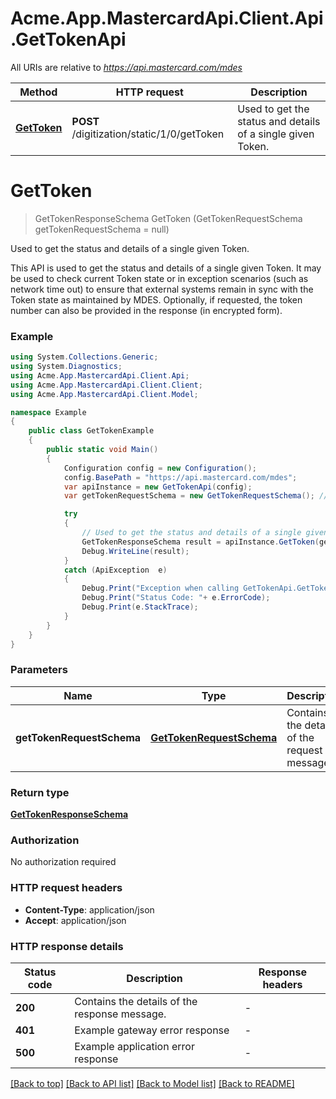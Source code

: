 # Acme.App.MastercardApi.Client.Api.GetTokenApi

All URIs are relative to *https://api.mastercard.com/mdes*

Method | HTTP request | Description
------------- | ------------- | -------------
[**GetToken**](GetTokenApi.md#gettoken) | **POST** /digitization/static/1/0/getToken | Used to get the status and details of a single given Token.


<a name="gettoken"></a>
# **GetToken**
> GetTokenResponseSchema GetToken (GetTokenRequestSchema getTokenRequestSchema = null)

Used to get the status and details of a single given Token.

This API is used to get the status and details of a single given Token. It may be used to check current Token state or in exception scenarios (such as network time out) to ensure that external systems remain in sync with the Token state as maintained by MDES. Optionally, if requested, the token number can also be provided in the response (in encrypted form). 

### Example
```csharp
using System.Collections.Generic;
using System.Diagnostics;
using Acme.App.MastercardApi.Client.Api;
using Acme.App.MastercardApi.Client.Client;
using Acme.App.MastercardApi.Client.Model;

namespace Example
{
    public class GetTokenExample
    {
        public static void Main()
        {
            Configuration config = new Configuration();
            config.BasePath = "https://api.mastercard.com/mdes";
            var apiInstance = new GetTokenApi(config);
            var getTokenRequestSchema = new GetTokenRequestSchema(); // GetTokenRequestSchema | Contains the details of the request message.  (optional) 

            try
            {
                // Used to get the status and details of a single given Token.
                GetTokenResponseSchema result = apiInstance.GetToken(getTokenRequestSchema);
                Debug.WriteLine(result);
            }
            catch (ApiException  e)
            {
                Debug.Print("Exception when calling GetTokenApi.GetToken: " + e.Message );
                Debug.Print("Status Code: "+ e.ErrorCode);
                Debug.Print(e.StackTrace);
            }
        }
    }
}
```

### Parameters

Name | Type | Description  | Notes
------------- | ------------- | ------------- | -------------
 **getTokenRequestSchema** | [**GetTokenRequestSchema**](GetTokenRequestSchema.md)| Contains the details of the request message.  | [optional] 

### Return type

[**GetTokenResponseSchema**](GetTokenResponseSchema.md)

### Authorization

No authorization required

### HTTP request headers

 - **Content-Type**: application/json
 - **Accept**: application/json


### HTTP response details
| Status code | Description | Response headers |
|-------------|-------------|------------------|
| **200** | Contains the details of the response message.  |  -  |
| **401** | Example gateway error response  |  -  |
| **500** | Example application error response  |  -  |

[[Back to top]](#) [[Back to API list]](../README.md#documentation-for-api-endpoints) [[Back to Model list]](../README.md#documentation-for-models) [[Back to README]](../README.md)

